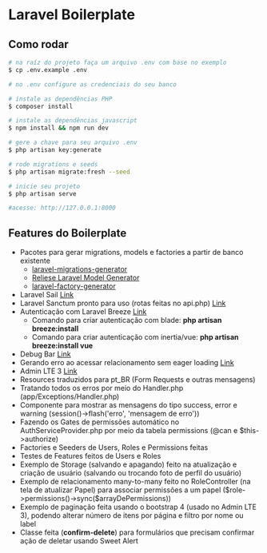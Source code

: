 # Laravel Boilerplate

## Como rodar

```bash
# na raíz do projeto faça um arquivo .env com base no exemplo 
$ cp .env.example .env

# no .env configure as credenciais do seu banco

# instale as dependências PHP
$ composer install

# instale as dependências javascript
$ npm install && npm run dev

# gere a chave para seu arquivo .env
$ php artisan key:generate

# rode migrations e seeds
$ php artisan migrate:fresh --seed

# inicie seu projeto
$ php artisan serve

#acesse: http://127.0.0.1:8000

```
## Features do Boilerplate
<ul>
    <li>
        Pacotes para gerar migrations, models e factories a partir de banco existente
        <ul>
            <li><a href="https://github.com/kitloong/laravel-migrations-generator">laravel-migrations-generator</a></li>
            <li><a href="https://github.com/reliese/laravel">Reliese Laravel Model Generator</a></li>
            <li><a href="https://github.com/TheDoctor0/laravel-factory-generator">laravel-factory-generator</a></li>
        </ul>
    </li>
    <li>
        Laravel Sail <a href="https://laravel.com/docs/8.x/sail">Link</a>
    </li>
    <li>
        Laravel Sanctum pronto para uso (rotas feitas no api.php) <a href="https://laravel.com/docs/8.x/sanctum">Link</a>
    </li>
    <li>
        Autenticação com Laravel Breeze <a href="https://laravel.com/docs/8.x/starter-kits">Link</a>
        <ul>
            <li>Comando para criar autenticação com blade: <b>php artisan breeze:install</b></li>
            <li>Comando para criar autenticação com inertia/vue: <b>php artisan breeze:install vue</b></li>
        </ul>
    </li>
    <li>
        Debug Bar <a href="https://github.com/barryvdh/laravel-debugbar">Link</a>
    </li>
    <li>
        Gerando erro ao acessar relacionamento sem eager loading <a href="https://laravel.com/docs/8.x/eloquent-relationships#preventing-lazy-loading">Link</a>
    </li>
    <li>
        Admin LTE 3 <a href="https://adminlte.io/themes/v3/">Link</a>
    </li>
    <li>
        Resources traduzidos para pt_BR (Form Requests e outras mensagens)
    </li>
    <li>
        Tratando todos os erros por meio do Handler.php  (app/Exceptions/Handler.php)
    </li>
    <li>
        Componente para mostrar as mensagens do tipo success, error e warning (session()->flash('erro', 'mensagem de erro'))
    </li>
    <li>
        Fazendo os Gates de permissões automático no AuthServiceProvider.php por meio da tabela permissions (@can e $this->authorize)
    </li>
    <li>
        Factories e Seeders de Users, Roles e Permissions feitas
    </li>
    <li>
        Testes de Features feitos de Users e Roles
    </li>
    <li>
        Exemplo de Storage (salvando e apagando) feito na atualização e criação de usuário (salvando ou trocando foto de perfil do usuário)
    </li>
    <li>
        Exemplo de relacionamento many-to-many feito no RoleController (na tela de atualizar Papel) para associar permissões a um papel ($role->permissions()->sync($arrayDePermissions))
    </li>
    <li>
        Exemplo de paginação feita usando o bootstrap 4 (usado no Admin LTE 3), podendo alterar número de itens por página e filtro por nome ou label
    </li>
    <li>
        Classe feita (<b>confirm-delete</b>) para formulários que precisam confirmar ação de deletar usando Sweet Alert
    </li>
</ul>
